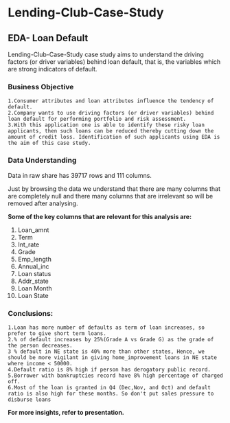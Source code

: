 # Lending-Club-Case-Study
## EDA- Loan Default
Lending-Club-Case-Study case study aims to understand the driving factors (or driver variables) behind loan default, that is, the variables which are strong indicators of default.

### Business Objective
	1.Consumer attributes and loan attributes influence the tendency of default.
	2.Company wants to use driving factors (or driver variables) behind loan default for performing portfolio and risk assessment.
	3.With this application one is able to identify these risky loan applicants, then such loans can be reduced thereby cutting down the amount of credit loss. Identification of such applicants using EDA is the aim of this case study.
	
### Data Understanding
Data in raw share has 39717 rows and 111 columns.

Just by browsing the data we understand that there are many columns that are completely null and there many columns that are irrelevant so will be removed after analysing.

**Some of the key columns that are relevant for this analysis are:**
1. Loan_amnt
2. Term
3. Int_rate
4. Grade
5. Emp_length
6. Annual_inc
7. Loan status
8. Addr_state
8. Loan Month
9. Loan State

### Conclusions:

	1.Loan has more number of defaults as term of loan increases, so prefer to give short term loans.
	2.% of default increases by 25%(Grade A vs Grade G) as the grade of the person decreases.
	3 % default in NE state is 40% more than other states, Hence, we should be more vigilant in giving home_improvement loans in NE state where income < 50000.
	4.Default ratio is 8% high if person has derogatory public record.
	5.Borrower with bankruptcies record have 8% high percentage of charged off.
	6.Most of the loan is granted in Q4 (Dec,Nov, and Oct) and default ratio is also high for these months. So don't put sales pressure to disburse loans 

**For more insights, refer to presentation.**





